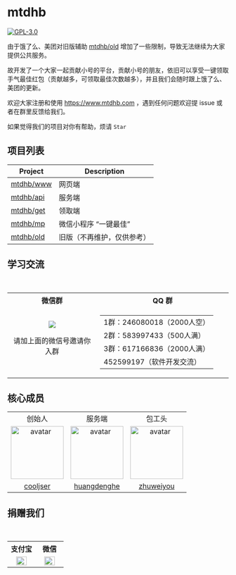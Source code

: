 # mtdhb

[![GPL-3.0](https://img.shields.io/badge/license-GPL--3.0-blue.svg)](LICENSE)

由于饿了么、美团对旧版辅助 [mtdhb/old](https://github.com/mtdhb/old) 增加了一些限制，导致无法继续为大家提供公共服务。

故开发了一个大家一起贡献小号的平台，贡献小号的朋友，依旧可以享受一键领取手气最佳红包（贡献越多，可领取最佳次数越多），并且我们会随时跟上饿了么、美团的更新。

欢迎大家注册和使用 https://www.mtdhb.com ，遇到任何问题欢迎提 issue 或者在群里反馈给我们。

如果觉得我们的项目对你有帮助，烦请 `Star`

## 项目列表

| Project | Description |
| -------- | -------- |
| [mtdhb/www](https://github.com/mtdhb/www) | 网页端 |
| [mtdhb/api](https://github.com/mtdhb/api) | 服务端 |
| [mtdhb/get](https://github.com/mtdhb/get) | 领取端 |
| [mtdhb/mp](https://github.com/mtdhb/mp) | 微信小程序 “一键最佳”|
| [mtdhb/old](https://github.com/mtdhb/old) | 旧版（不再维护，仅供参考） |

## 学习交流

<table>
  <tr>
    <th>微信群</th>
    <th>QQ 群</th>
  </tr>
  <tr></tr>
  <tr>
    <td align="center" width="300">
      <img src="https://user-images.githubusercontent.com/8413791/38773412-3e896818-407e-11e8-84d4-842fa3b04d08.png"><p>请加上面的微信号邀请你入群</p>
    </td>
    <td align="center" width="400">
      <table>
        <tr><td>1群：246080018（2000人空）</td></tr>
        <tr><td>2群：583997433（500人满）</td></tr>
        <tr><td>3群：617166836（2000人满）</td></tr>
        <tr><td>452599197（软件开发交流）</td></tr>
      </table>
    </td>
  </tr>
</table>

## 核心成员

<table>
  <tr>	
    <td align="center">创始人</td>	
    <td align="center">服务端</td>	
    <td align="center">包工头</td>	
  </tr>	
  <tr></tr>
  <tr>	
    <td align="center">	
      <a href="https://github.com/cooljser">	
        <img width="120" src="https://avatars3.githubusercontent.com/u/13159812?s=460&v=4" alt="avatar">	
      </a>	
    </td>	
    <td align="center">	
      <a href="https://github.com/huangdenghe">	
        <img width="120" src="https://avatars2.githubusercontent.com/u/10628154?s=460&v=4" alt="avatar">	
      </a>	
    </td>	
    <td align="center">	
      <a href="https://github.com/zhuweiyou">	
        <img width="120" src="https://avatars3.githubusercontent.com/u/8413791?s=460&v=4" alt="avatar">	
      </a>	
    </td>	
  </tr>	
  <tr></tr>
  <tr>	
    <td align="center"><a href="https://github.com/duminghong">cooljser</a></td>	
    <td align="center"><a href="https://github.com/huangdenghe">huangdenghe</a></td>	
    <td align="center"><a href="https://github.com/zhuweiyou">zhuweiyou</a></td>	
  </tr>	
</table>

## 捐赠我们

<table>
  <tr>
    <th width="50%">支付宝</th>
    <th width="50%">微信</th>
  </tr>
  <tr></tr>
  <tr align="center">
    <td><img width="70%" src="https://user-images.githubusercontent.com/8413791/35776840-99a0b0ac-09de-11e8-956a-9e3d57a4e355.png"></td>
    <td><img width="70%" src="https://user-images.githubusercontent.com/8413791/35776841-9c5192a8-09de-11e8-80d7-cb718e40b3c5.png"></td>
  </tr>
</table>

